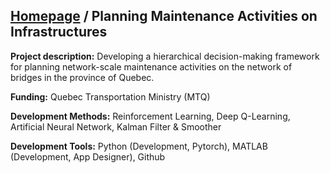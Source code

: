 ## [Homepage](https://zachamida.github.io) / Planning Maintenance Activities on Infrastructures

**Project description:** Developing a hierarchical decision-making framework for planning network-scale maintenance activities on the network of bridges in the province of Quebec.

**Funding:** Quebec Transportation Ministry (MTQ)

**Development Methods:** Reinforcement Learning, Deep Q-Learning, Artificial Neural Network, Kalman Filter & Smoother

**Development Tools:** Python (Development, Pytorch), MATLAB (Development, App Designer), Github